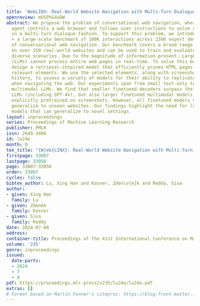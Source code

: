 ```yaml
---
title: 'WebLINX: Real-World Website Navigation with Multi-Turn Dialogue'
openreview: mUSPhG4uDW
abstract: We propose the problem of conversational web navigation, where a digital
  agent controls a web browser and follows user instructions to solve real-world tasks
  in a multi-turn dialogue fashion. To support this problem, we introduce WEBLINX
  - a large-scale benchmark of 100K interactions across 2300 expert demonstrations
  of conversational web navigation. Our benchmark covers a broad range of patterns
  on over 150 real-world websites and can be used to train and evaluate agents in
  diverse scenarios. Due to the magnitude of information present, Large Language Models
  (LLMs) cannot process entire web pages in real-time. To solve this bottleneck, we
  design a retrieval-inspired model that efficiently prunes HTML pages by ranking
  relevant elements. We use the selected elements, along with screenshots and action
  history, to assess a variety of models for their ability to replicate human behavior
  when navigating the web. Our experiments span from small text-only to proprietary
  multimodal LLMs. We find that smaller finetuned decoders surpass the best zero-shot
  LLMs (including GPT-4V), but also larger finetuned multimodal models which were
  explicitly pretrained on screenshots. However, all finetuned models struggle to
  generalize to unseen websites. Our findings highlight the need for large multimodal
  models that can generalize to novel settings.
layout: inproceedings
series: Proceedings of Machine Learning Research
publisher: PMLR
issn: 2640-3498
id: lu24e
month: 0
tex_title: "{W}eb{LINX}: Real-World Website Navigation with Multi-Turn Dialogue"
firstpage: 33007
lastpage: 33056
page: 33007-33056
order: 33007
cycles: false
bibtex_author: Lu, Xing Han and Kasner, Zden\v{e}k and Reddy, Siva
author:
- given: Xing Han
  family: Lu
- given: Zdeněk
  family: Kasner
- given: Siva
  family: Reddy
date: 2024-07-08
address:
container-title: Proceedings of the 41st International Conference on Machine Learning
volume: '235'
genre: inproceedings
issued:
  date-parts:
  - 2024
  - 7
  - 8
pdf: https://proceedings.mlr.press/v235/lu24e/lu24e.pdf
extras: []
# Format based on Martin Fenner's citeproc: https://blog.front-matter.io/posts/citeproc-yaml-for-bibliographies/
---
```

